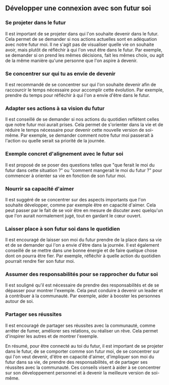 ## Développer une connexion avec son futur soi

### Se projeter dans le futur
Il est important de se projeter dans qui l'on souhaite devenir dans le futur. Cela permet de se demander si nos actions actuelles sont en adéquation avec notre futur moi. Il ne s'agit pas de visualiser quelle vie on souhaite avoir, mais plutôt de réfléchir à qui l'on veut être dans le futur. Par exemple, se demander si on prend les mêmes décisions, fait les mêmes choix, ou agit de la même manière qu'une personne que l'on aspire à devenir.

### Se concentrer sur qui tu as envie de devenir
Il est recommandé de se concentrer sur qui l'on souhaite devenir afin de raccourcir le temps nécessaire pour accomplir cette évolution. Par exemple, prendre du temps pour réfléchir à qui l'on a envie d'être dans le futur.

### Adapter ses actions à sa vision du futur
Il est conseillé de se demander si nos actions du quotidien reflètent celles que notre futur moi aurait prises. Cela permet de s'orienter dans la vie et de réduire le temps nécessaire pour devenir cette nouvelle version de soi-même. Par exemple, se demander comment notre futur moi passerait à l'action ou quelle serait sa priorité de la journée.

### Exemple concret d'alignement avec le futur soi
Il est proposé de se poser des questions telles que "que ferait le moi du futur dans cette situation ?" ou "comment mangerait le moi du futur ?" pour commencer à orienter sa vie en fonction de son futur moi.

### Nourrir sa capacité d'aimer
Il est suggéré de se concentrer sur des aspects importants que l'on souhaite développer, comme par exemple être en capacité d'aimer. Cela peut passer par le fait de se voir être en mesure de discuter avec quelqu'un que l'on aurait normalement jugé, tout en gardant le cœur ouvert.

### Laisser place à son futur soi dans le quotidien
Il est encouragé de laisser son moi du futur prendre de la place dans sa vie et de se demander qui l'on a envie d'être dans la journée. Il est également conseillé de se mettre dans une bonne énergie et de faire quelque chose dont on pourra être fier. Par exemple, réfléchir à quelle action du quotidien pourrait rendre fier son futur moi.

### Assumer des responsabilités pour se rapprocher du futur soi
Il est souligné qu'il est nécessaire de prendre des responsabilités et de se dépasser pour montrer l'exemple. Cela peut conduire à devenir un leader et à contribuer à la communauté. Par exemple, aider à booster les personnes autour de soi.

### Partager ses réussites
Il est encouragé de partager ses réussites avec la communauté, comme arrêter de fumer, améliorer ses relations, ou réaliser un rêve. Cela permet d'inspirer les autres et de montrer l'exemple.

En résumé, pour être connecté au toi du futur, il est important de se projeter dans le futur, de se comporter comme son futur moi, de se concentrer sur qui l'on veut devenir, d'être en capacité d'aimer, d'impliquer son moi du futur dans sa vie, de prendre des responsabilités, et de partager ses réussites avec la communauté. Ces conseils visent à aider à se concentrer sur son développement personnel et à devenir la meilleure version de soi-même.